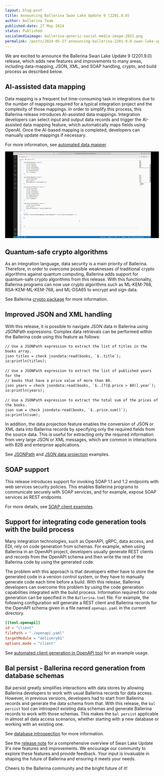 ```yaml
---
layout: blog-post
title: Announcing Ballerina Swan Lake Update 9 (2201.9.0)
author: Ballerina Team
published-date: 27 May 2024
status: Published
socialmediaimage: ballerina-generic-social-media-image-2023.png
permalink: /posts/2024-05-27-announcing-ballerina-2201.9.0-swan-lake-update-9/
---
```


<style>.cBlogContent p{white-space: break-spaces !important;}</style>

We are excited to announce the Ballerina Swan Lake Update 9 (2201.9.0) release, which adds new features and improvements to many areas, including data-mapping, JSON, XML, and SOAP handling, crypto, and build process as described below.

## AI-assisted data mapping

Data mapping is a frequent but time-consuming task in integrations due to the number of mappings required for a typical integration project and the complexity of those mappings. In order to simplify this process, this Ballerina release introduces AI-assisted data mappings. Integration developers can select input and output data records and trigger the AI-assisted data mapping feature, which automatically maps fields using OpenAI. Once the AI-based mapping is completed, developers can manually update mappings if necessary.  

For more information, see <a href="https://ballerina.io/learn/vs-code-extension/implement-the-code/data-mapper/#automatic-datamapper-experimental" target="_blank">automated data mapper</a>.

<img alt="AI data mapping" src="/images/U9_AI_datamappingGIF.gif">

## Quantum-safe crypto algorithms

As an integration language, data security is a main priority of Ballerina. Therefore, in order to overcome possible weaknesses of traditional crypto algorithms against quantum computing, Ballerina adds support for quantum-safe crypto algorithms from this release. With this functionality, Ballerina programs can now use crypto algorithms such as ML-KEM-768, RSA-KEM-ML-KEM-768, and ML-DSA65 to encrypt and sign data.

See Ballerina <a href="https://central.ballerina.io/ballerina/crypto/latest" target="_blank">crypto package</a> for more information.

## Improved JSON and XML handling

With this release, it is possible to navigate JSON data in Ballerina using JSONPath expressions. Complex data retrievals can be performed within the Ballerina code using this feature as follows:

```ballerina
// Use a JSONPath expression to extract the list of titles in the books array.
json titles = check jsondata:read(books, `$..title`);
io:println(titles);

// Use a JSONPath expression to extract the list of published years for the 
// books that have a price value of more than 80.
json years = check jsondata:read(books, `$..[?(@.price > 80)].year`);
io:println(years);

// Use a JSONPath expression to extract the total sum of the prices of the books.
json sum = check jsondata:read(books, `$..price.sum()`);
io:println(sum);
```

In addition, the data projection feature enables the conversion of JSON or XML data into Ballerina records by specifying only the required fields from the source data. This is useful for extracting only the required information from very large JSON or XML messages, which are common in interactions with B2B and enterprise applications.

See <a href="https://ballerina.io/learn/by-example/jsonpath-expressions/" target="_blank">JSONPath</a> and <a href="https://ballerina.io/learn/by-example/json-to-record-with-projection/" target="_blank">JSON data projection</a> examples.

## SOAP support

This release introduces support for invoking SOAP 1.1 and 1.2 endpoints with web services security policies. This enables Ballerina programs to communicate securely with SOAP services, and for example, expose SOAP services as REST endpoints.

For more details, see <a href="https://ballerina.io/learn/by-example/soap-client-send-receive/" target="_blank">SOAP client examples</a>.

## Support for integrating code generation tools with the build process

Many integration technologies, such as OpenAPI, gRPC, data access, and EDI, rely on code generation from schemas. For example, when using Ballerina in an OpenAPI project, developers usually generate REST clients and records from the OpenAPI schema and then write the rest of the Ballerina code by using the generated code. 

The problem with this approach is that developers either have to store the generated code in a version control system, or they have to manually generate code each time before a build. With this release, Ballerina developers can overcome this problem by using the code generation capabilities integrated with the build process. Information required for code generation can be specified in the `Ballerina.toml` file. For example, the following configuration will generate a REST client and Ballerina records for the OpenAPI schema given in a file named `openapi.yaml` in the current directory.

```toml
[[tool.openapi]]
id = "client"
filePath = "./openapi.yaml"
targetModule = "delivery01"
options.mode = "client"
```

See <a href="https://ballerina.io/learn/openapi-tool/#automate-client-generation" target="_blank">automated client generation in OpenAPI tool</a> for an example usage.

## Bal persist - Ballerina record generation from database schemas

Bal persist greatly simplifies interactions with data stores by allowing Ballerina developers to work with usual Ballerina records for data access. However, in previous versions, developers had to start from Ballerina records and generate the data schema from that. With this release, the `bal persist` tool can introspect existing data schemas and generate Ballerina records to work with those schemas. This makes the `bal persist` applicable in almost all data access scenarios, whether starting with a new database or working with an existing one.

See <a href="https://ballerina.io/learn/persist-cli-tool/#generate-the-data-model-by-introspecting-an-existing-database-[experimental]" target="_blank">database introspection</a> for more information.

See the <a href="https://ballerina.io/downloads/swan-lake-release-notes/swan-lake-2201.9.0" target="_blank">release note</a> for a comprehensive overview of Swan Lake Update 9's new features and improvements. We encourage our community to explore these features and provide feedback. Your input is invaluable in shaping the future of Ballerina and ensuring it meets your needs.

Cheers to the Ballerina community and the bright future of it!



